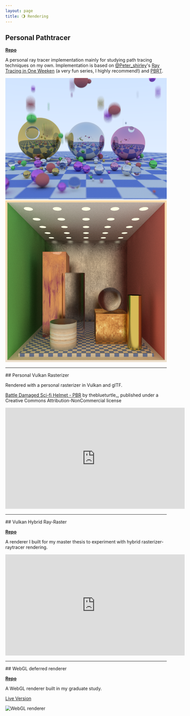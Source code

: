 ```yaml
---
layout: page
title: 🌖 Rendering
---
```


## Personal Pathtracer

[**Repo** <i class="fab fa-github fa-lg icon"></i>](https://github.com/trungtle/Ray-tracer)

A personal ray tracer implementation mainly for studying path tracing techniques on my own. Implementation is based on [@Peter_shirley](https://twitter.com/Peter_shirley)'s [Ray Tracing in One Weeken](https://raytracing.github.io/) (a very fun series, I highly recommend!) and [PBRT](https://pbrt.org/).

<img src="https://github.com/trungtle/Ray-tracer/raw/master/images/checker_texture.png" alt="Ray traced spheres">

<img src="https://raw.githubusercontent.com/trungtle/Ray-tracer/master/images/cornellbox_800.png" alt ="Assorted ray traced objects">

<hr/>
## Personal Vulkan Rasterizer

Rendered with a personal rasterizer in Vulkan and glTF.

[Battle Damaged Sci-fi Helmet - PBR](https://sketchfab.com/models/b81008d513954189a063ff901f7abfe4) by theblueturtle_, published under a Creative Commons Attribution-NonCommercial license

<div class="video-container">
<iframe width="560" height="315" src="https://www.youtube.com/embed/mhXJXRPN3K4" frameborder="0" allow="accelerometer; autoplay; clipboard-write; encrypted-media; gyroscope; picture-in-picture" allowfullscreen></iframe>
</div>

<hr/>
## Vulkan Hybrid Ray-Raster

[**Repo** <i class="fab fa-github fa-lg icon"></i>](https://github.com/trungtle/TLVulkanRenderer)

A renderer I built for my master thesis to experiment with hybrid rasterizer-raytracer rendering.

<div class="video-container">
<iframe width="560" height="315" src="https://www.youtube.com/embed/hqJjxkHS-l8" frameborder="0" allow="accelerometer; autoplay; clipboard-write; encrypted-media; gyroscope; picture-in-picture" allowfullscreen></iframe>
</div>

<hr/>
## WebGL deferred renderer

[**Repo** <i class="fab fa-github fa-lg icon"></i>](https://github.com/trungtle/Project5-WebGL-Deferred-Shading-with-glTF)

A WebGL renderer built in my graduate study.

[Live Version](http://www.trungtuanle.com/Project5-WebGL-Deferred-Shading-with-glTF/)

<img src="https://github.com/trungtle/Project5-WebGL-Deferred-Shading-with-glTF/raw/master/img/100_lights.gif" alt="WebGL renderer">